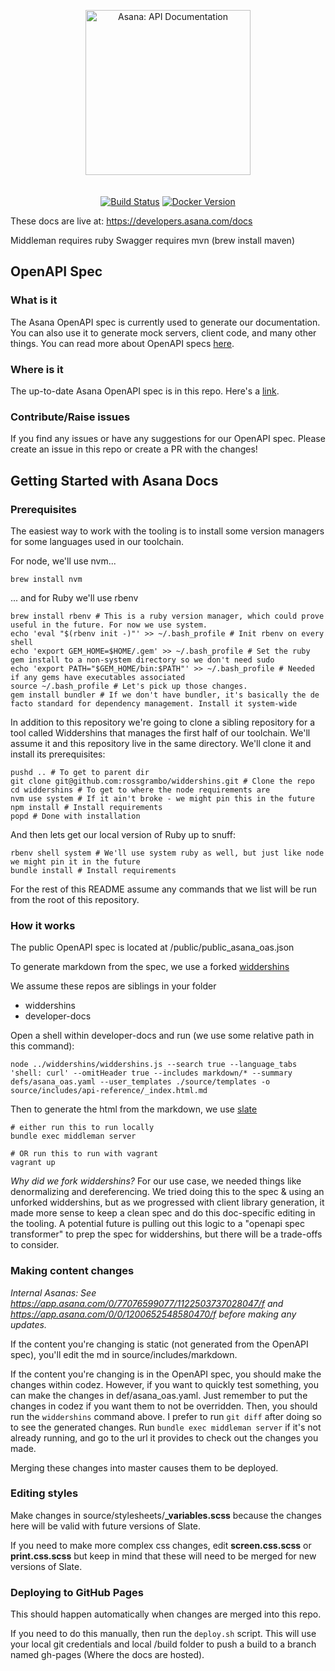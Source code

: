<p align="center">
  <img src="https://assets.asana.biz/m/33a0924d61aabd7b/original/Asana-developers-lockup-horizontal.svg" alt="Asana: API Documentation" width="264">
  <br>
  <br>
  <br>
  <a href="https://github.com/slatedocs/slate/actions?query=workflow%3ABuild+branch%3Amain"><img src="https://github.com/slatedocs/slate/workflows/Build/badge.svg?branch=main" alt="Build Status"></a>
  <a href="https://hub.docker.com/r/slatedocs/slate"><img src="https://img.shields.io/docker/v/slatedocs/slate?sort=semver" alt="Docker Version" /></a>
</p>

These docs are live at: https://developers.asana.com/docs

Middleman requires ruby
Swagger requires mvn (brew install maven)

OpenAPI Spec
------------
### What is it
The Asana OpenAPI spec is currently used to generate our documentation. You can also use it to generate mock servers, client code, and many other things. You can read more about OpenAPI specs [here](https://github.com/OAI/OpenAPI-Specification/blob/master/versions/3.0.0.md).

### Where is it
The up-to-date Asana OpenAPI spec is in this repo. Here's a [link](https://github.com/Asana/developer-docs/blob/master/defs/asana_oas.yaml).

### Contribute/Raise issues
If you find any issues or have any suggestions for our OpenAPI spec. Please create an issue in this repo or create a PR with the changes!

Getting Started with Asana Docs
------------------------------
### Prerequisites
The easiest way to work with the tooling is to install some version managers for some languages used in our toolchain.

For node, we'll use nvm...

```shell
brew install nvm
```

... and for Ruby we'll use rbenv

```shell
brew install rbenv # This is a ruby version manager, which could prove useful in the future. For now we use system.
echo 'eval "$(rbenv init -)"' >> ~/.bash_profile # Init rbenv on every shell
echo 'export GEM_HOME=$HOME/.gem' >> ~/.bash_profile # Set the ruby gem install to a non-system directory so we don't need sudo
echo 'export PATH="$GEM_HOME/bin:$PATH"' >> ~/.bash_profile # Needed if any gems have executables associated
source ~/.bash_profile # Let's pick up those changes.
gem install bundler # If we don't have bundler, it's basically the de facto standard for dependency management. Install it system-wide
```

In addition to this repository we're going to clone a sibling repository for a tool called Widdershins that manages the first half of our toolchain. We'll assume it and this repository live in the same directory. We'll clone it and install its prerequisites:

```shell
pushd .. # To get to parent dir
git clone git@github.com:rossgrambo/widdershins.git # Clone the repo
cd widdershins # To get to where the node requirements are
nvm use system # If it ain't broke - we might pin this in the future
npm install # Install requirements
popd # Done with installation
```

And then lets get our local version of Ruby up to snuff:

```shell
rbenv shell system # We'll use system ruby as well, but just like node we might pin it in the future
bundle install # Install requirements
```

For the rest of this README assume any commands that we list will be run from the root of this repository.

### How it works
The public OpenAPI spec is located at /public/public_asana_oas.json

To generate markdown from the spec, we use a forked [widdershins](https://github.com/rossgrambo/widdershins)

We assume these repos are siblings in your folder
- widdershins
- developer-docs

Open a shell within developer-docs and run (we use some relative path in this command):
```shell
node ../widdershins/widdershins.js --search true --language_tabs 'shell: curl' --omitHeader true --includes markdown/* --summary defs/asana_oas.yaml --user_templates ./source/templates -o source/includes/api-reference/_index.html.md
```

Then to generate the html from the markdown, we use [slate](https://github.com/lord/slate)
```shell
# either run this to run locally
bundle exec middleman server

# OR run this to run with vagrant
vagrant up
```

*Why did we fork widdershins?* For our use case, we needed things like denormalizing and dereferencing. We tried doing this to the spec & using an unforked widdershins, but as we progressed with client library generation, it made more sense to keep a clean spec and do this doc-specific editing in the tooling. A potential future is pulling out this logic to a "openapi spec transformer" to prep the spec for widdershins, but there will be a trade-offs to consider.

### Making content changes
_Internal Asanas: See https://app.asana.com/0/77076599077/1122503737028047/f and https://app.asana.com/0/0/1200652548580470/f before making any updates._

If the content you're changing is static (not generated from the OpenAPI spec), you'll edit the md in source/includes/markdown.

If the content you're changing is in the OpenAPI spec, you should make the changes within codez. However, if you want to quickly test something, you can make the changes in def/asana_oas.yaml. Just remember to put the changes in codez if you want them to not be overridden.
Then, you should run the `widdershins` command above.
I prefer to run `git diff` after doing so to see the generated changes.
Run `bundle exec middleman server` if it's not already running, and go to the url it provides to check out the changes you made.

Merging these changes into master causes them to be deployed.

### Editing styles
Make changes in source/stylesheets/**\_variables.scss** because the changes here will be valid with future versions of Slate.

If you need to make more complex css changes, edit **screen.css.scss** or **print.css.scss** but keep in mind that these will need to be merged for new versions of Slate.

### Deploying to GitHub Pages
This should happen automatically when changes are merged into this repo.

If you need to do this manually, then run the `deploy.sh` script. This will use your local git credentials and local /build folder to push a build to a branch named gh-pages (Where the docs are hosted).
